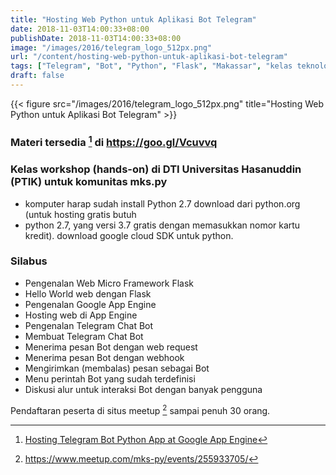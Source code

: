 ```yaml
---
title: "Hosting Web Python untuk Aplikasi Bot Telegram"
date: 2018-11-03T14:00:33+08:00
publishDate: 2018-11-03T14:00:33+08:00
image: "/images/2016/telegram_logo_512px.png"
url: "/content/hosting-web-python-untuk-aplikasi-bot-telegram"
tags: ["Telegram", "Bot", "Python", "Flask", "Makassar", "kelas teknologi"]
draft: false
---
```


{{< figure src="/images/2016/telegram_logo_512px.png" title="Hosting Web Python untuk Aplikasi Bot Telegram" >}}


### Materi tersedia [^1] di https://goo.gl/Vcuvvq

### Kelas workshop (hands-on) di DTI Universitas Hasanuddin (PTIK) untuk komunitas mks.py

* komputer harap sudah install Python 2.7 download dari python.org (untuk hosting gratis butuh 
* python 2.7, yang versi 3.7 gratis dengan memasukkan nomor kartu kredit).
download google cloud SDK untuk python.

### Silabus
* Pengenalan Web Micro Framework Flask
* Hello World web dengan Flask
* Pengenalan Google App Engine
* Hosting web di App Engine
* Pengenalan Telegram Chat Bot
* Membuat Telegram Chat Bot
* Menerima pesan Bot dengan web request
* Menerima pesan Bot dengan webhook
* Mengirimkan (membalas) pesan sebagai Bot
* Menu perintah Bot yang sudah terdefinisi
* Diskusi alur untuk interaksi Bot dengan banyak pengguna

Pendaftaran peserta di situs meetup [^2] sampai penuh 30 orang.

[^1]: [Hosting Telegram Bot Python App at Google App Engine](https://goo.gl/Vcuvvq)
[^2]: https://www.meetup.com/mks-py/events/255933705/
